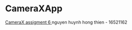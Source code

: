 # CameraXApp
[CameraX assigment 6 ](https://developer.android.com/training/camerax)
nguyen huynh hong thien - 16521162 
